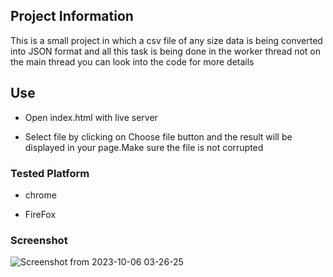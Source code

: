 
## Project Information

This is a small project in which a csv file of any size data is being converted into JSON format and all this task is being done in the worker thread not on the main thread you can look into the code for more details



## Use
- Open index.html with live server
  
- Select file by clicking on Choose file button and the result will be displayed in your page.Make sure the file is not corrupted


### Tested Platform
- chrome
  
- FireFox

### Screenshot

![Screenshot from 2023-10-06 03-26-25](https://github.com/Nikunj-bisht/javascript-projects/assets/52692588/f942b4ae-4393-4182-91f8-392b403ea931)

  
